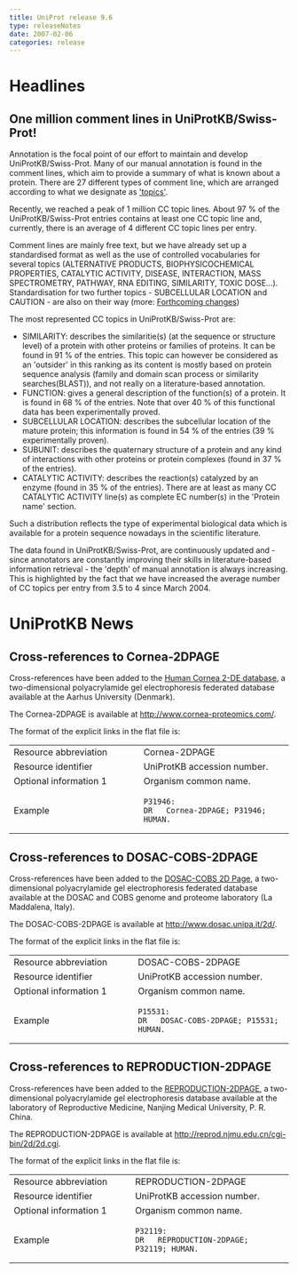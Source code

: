 ```yaml
---
title: UniProt release 9.6
type: releaseNotes
date: 2007-02-06
categories: release
---
```


# Headlines

## One million comment lines in UniProtKB/Swiss-Prot!

Annotation is the focal point of our effort to maintain and develop UniProtKB/Swiss-Prot. Many of our manual annotation is found in the comment lines, which aim to provide a summary of what is known about a protein. There are 27 different types of comment line, which are arranged according to what we designate as ['topics'](https://ftp.uniprot.org/pub/databases/uniprot/current_release/knowledgebase/complete/docs/userman.htm#CC_line).

Recently, we reached a peak of 1 million CC topic lines. About 97 % of the UniProtKB/Swiss-Prot entries contains at least one CC topic line and, currently, there is an average of 4 different CC topic lines per entry.

Comment lines are mainly free text, but we have already set up a standardised format as well as the use of controlled vocabularies for several topics (ALTERNATIVE PRODUCTS, BIOPHYSICOCHEMICAL PROPERTIES, CATALYTIC ACTIVITY, DISEASE, INTERACTION, MASS SPECTROMETRY, PATHWAY, RNA EDITING, SIMILARITY, TOXIC DOSE...). Standardisation for two further topics - SUBCELLULAR LOCATION and CAUTION - are also on their way (more: [Forthcoming changes](https://ftp.uniprot.org/pub/databases/uniprot/current_release/knowledgebase/complete/docs/sp_soon.htm))

The most represented CC topics in UniProtKB/Swiss-Prot are:

- SIMILARITY: describes the similaritie(s) (at the sequence or structure level) of a protein with other proteins or families of proteins. It can be found in 91 % of the entries. This topic can however be considered as an 'outsider' in this ranking as its content is mostly based on protein sequence analysis (family and domain scan process or similarity searches(BLAST)), and not really on a literature-based annotation.
- FUNCTION: gives a general description of the function(s) of a protein. It is found in 68 % of the entries. Note that over 40 % of this functional data has been experimentally proved.
- SUBCELLULAR LOCATION: describes the subcellular location of the mature protein; this information is found in 54 % of the entries (39 % experimentally proven).
- SUBUNIT: describes the quaternary structure of a protein and any kind of interactions with other proteins or protein complexes (found in 37 % of the entries).
- CATALYTIC ACTIVITY: describes the reaction(s) catalyzed by an enzyme (found in 35 % of the entries). There are at least as many CC CATALYTIC ACTIVITY line(s) as complete EC number(s) in the 'Protein name' section.

Such a distribution reflects the type of experimental biological data which is available for a protein sequence nowadays in the scientific literature.

The data found in UniProtKB/Swiss-Prot, are continuously updated and - since annotators are constantly improving their skills in literature-based information retrieval - the 'depth' of manual annotation is always increasing. This is highlighted by the fact that we have increased the average number of CC topics per entry from 3.5 to 4 since March 2004.

# UniProtKB News

## Cross-references to Cornea-2DPAGE

Cross-references have been added to the [Human Cornea 2-DE database](http://www.cornea-proteomics.com/), a two-dimensional polyacrylamide gel electrophoresis federated database available at the Aarhus University (Denmark).

The Cornea-2DPAGE is available at <http://www.cornea-proteomics.com/>.

The format of the explicit links in the flat file is:

<table><colgroup><col style="width: 46%" /><col style="width: 53%" /></colgroup><tbody><tr class="odd"><td>Resource abbreviation</td><td>Cornea-2DPAGE</td></tr><tr class="even"><td>Resource identifier</td><td>UniProtKB accession number.</td></tr><tr class="odd"><td>Optional information 1</td><td>Organism common name.</td></tr><tr class="even"><td>Example</td><td><pre><code>P31946:
DR   Cornea-2DPAGE; P31946; HUMAN.</code></pre></td></tr></tbody></table>

## Cross-references to DOSAC-COBS-2DPAGE

Cross-references have been added to the [DOSAC-COBS 2D Page](http://www.dosac.unipa.it/2d/), a two-dimensional polyacrylamide gel electrophoresis federated database available at the DOSAC and COBS genome and proteome laboratory (La Maddalena, Italy).

The DOSAC-COBS-2DPAGE is available at <http://www.dosac.unipa.it/2d/>.

The format of the explicit links in the flat file is:

<table><colgroup><col style="width: 44%" /><col style="width: 55%" /></colgroup><tbody><tr class="odd"><td>Resource abbreviation</td><td>DOSAC-COBS-2DPAGE</td></tr><tr class="even"><td>Resource identifier</td><td>UniProtKB accession number.</td></tr><tr class="odd"><td>Optional information 1</td><td>Organism common name.</td></tr><tr class="even"><td>Example</td><td><pre><code>P15531:
DR   DOSAC-COBS-2DPAGE; P15531; HUMAN.</code></pre></td></tr></tbody></table>

## Cross-references to REPRODUCTION-2DPAGE

Cross-references have been added to the [REPRODUCTION-2DPAGE](http://reprod.njmu.edu.cn/cgi-bin/2d/2d.cgi), a two-dimensional polyacrylamide gel electrophoresis database available at the laboratory of Reproductive Medicine, Nanjing Medical University, P. R. China.

The REPRODUCTION-2DPAGE is available at <http://reprod.njmu.edu.cn/cgi-bin/2d/2d.cgi>.

The format of the explicit links in the flat file is:

<table><colgroup><col style="width: 43%" /><col style="width: 56%" /></colgroup><tbody><tr class="odd"><td>Resource abbreviation</td><td>REPRODUCTION-2DPAGE</td></tr><tr class="even"><td>Resource identifier</td><td>UniProtKB accession number.</td></tr><tr class="odd"><td>Optional information 1</td><td>Organism common name.</td></tr><tr class="even"><td>Example</td><td><pre><code>P32119:
DR   REPRODUCTION-2DPAGE; P32119; HUMAN.</code></pre></td></tr></tbody></table>
